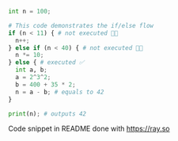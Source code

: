```py
int n = 100;

# This code demonstrates the if/else flow
if (n < 11) { # not executed 🙅🏻
  n++;
} else if (n < 40) { # not executed 🙅🏻
  n *= 10;
} else { # executed ✅
  int a, b;
  a = 2^3^2; 
  b = 400 + 35 * 2;
  n = a - b; # equals to 42
}

print(n); # outputs 42
```

Code snippet in README done with https://ray.so
